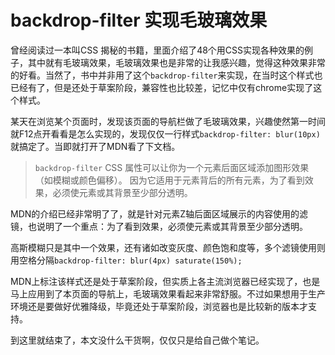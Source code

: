 # backdrop-filter 实现毛玻璃效果

曾经阅读过一本叫CSS 揭秘的书籍，里面介绍了48个用CSS实现各种效果的例子，其中就有毛玻璃效果，毛玻璃效果也是非常的让我感兴趣，觉得这种效果非常的好看。当然了，书中并非用了这个`backdrop-filter`来实现，在当时这个样式也已经有了，但是还处于草案阶段，兼容性也比较差，记忆中仅有chrome实现了这个样式。

某天在浏览某个页面时，发现该页面的导航栏做了毛玻璃效果，兴趣使然第一时间就F12点开看看是怎么实现的，发现仅仅一行样式`backdrop-filter: blur(10px)`就搞定了。当即就打开了MDN看了下文档。

> `backdrop-filter` CSS 属性可以让你为一个元素后面区域添加图形效果（如模糊或颜色偏移）。 因为它适用于元素背后的所有元素，为了看到效果，必须使元素或其背景至少部分透明。

MDN的介绍已经非常明了了，就是针对元素Z轴后面区域展示的内容使用的滤镜，也说明了一个重点：为了看到效果，必须使元素或其背景至少部分透明。

高斯模糊只是其中一个效果，还有诸如改变灰度、颜色饱和度等，多个滤镜使用则用空格分隔`backdrop-filter: blur(4px) saturate(150%);`

MDN上标注该样式还是处于草案阶段，但实质上各主流浏览器已经实现了，也是马上应用到了本页面的导航上，毛玻璃效果看起来非常舒服。不过如果想用于生产环境还是要做好优雅降级，毕竟还处于草案阶段，浏览器也是比较新的版本才支持。

到这里就结束了，本文没什么干货啊，仅仅只是给自己做个笔记。
